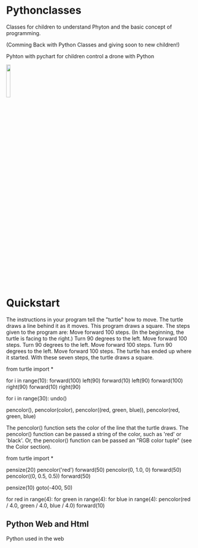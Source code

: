 # Pythonclasses
Classes for children to understand Phyton and the basic concept of programming.

(Comming Back with Python Classes and giving soon to new children!)

Pyhton with pychart for children control a drone with Python

<div>
 <img style="width: 15%;height:15%;" src="https://i0.wp.com/junilearning.com/wp-content/uploads/2020/06/python-programming-language.webp?fit=800%2C800&ssl=1">
 </div>
 


# Quickstart

The instructions in your program tell the "turtle" how to move. The turtle draws a line behind it as it moves. This program draws a square. The steps given to the program are:
Move forward 100 steps. (In the beginning, the turtle is facing to the right.)
Turn 90 degrees to the left.
Move forward 100 steps.
Turn 90 degrees to the left.
Move forward 100 steps.
Turn 90 degrees to the left.
Move forward 100 steps. 
The turtle has ended up where it started.
With these seven steps, 
the turtle draws a square. 


from turtle import *

for i in range(10):
    forward(100)
    left(90)
    forward(10)
    left(90)
    forward(100)
    right(90)
    forward(10)
    right(90)

for i in range(30):
    undo()
	
	
 pencolor(), pencolor(color), pencolor((red, green, blue)), pencolor(red, green, blue)

The pencolor() function sets the color of the line that the turtle draws. The pencolor() function can be passed a string of the color, such as 'red' or 'black'. Or, the pencolor() function can be passed an "RGB color tuple" (see the Color section).

from turtle import *

pensize(20)
pencolor('red')
forward(50)
pencolor(0, 1.0, 0)
forward(50)
pencolor((0, 0.5, 0.5))
forward(50)

pensize(10)
goto(-400, 50)

for red in range(4):
    for green in range(4):
        for blue in range(4):
            pencolor(red / 4.0, green / 4.0, blue / 4.0)
            forward(10)
	    

## Python Web and Html 

Python used in the web 
